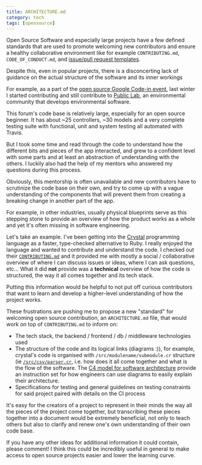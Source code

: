 ```yaml
---
title: ARCHITECTURE.md
category: tech
tags: [opensource]
---
```


Open Source Software and especially large projects have a few defined standards that are used to promote welcoming new contributors and ensure a healthy collaborative environment like for example `CONTRIBUTING.md`, `CODE_OF_CONDUCT.md`, and [issue/pull request templates](https://github.blog/2016-02-17-issue-and-pull-request-templates/). 

Despite this, even in popular projects, there is a disconcerting lack of guidance on the actual structure of the software and its inner workings

For example, as a part of the [open source Google Code-in event](https://codein.withgoogle.com/archive/), last winter I started contributing and still contribute to [Public Lab](https://github.com/publiclab/), an environmental community that develops environmental software.

This forum's code base is relatively large, especially for an open source beginner. It has about ~25 controllers, ~30 models and a very complete testing suite with functional, unit and system testing all automated with Travis.

But I took some time and read through the code to understand how the different bits and pieces of the app interacted, and grew to a confident level with some parts and at least an abstraction of understanding with the others. I luckily also had the help of my mentors who answered my questions during this process.

Obviously, this mentorship is often unavailable and new contributors have to scrutinize the code base on their own, and try to come up with a vague understanding of the components that will prevent them from creating a breaking change in another part of the app.

For example, in other industries, usually physical blueprints serve as this stepping stone to provide an overview of how the product works as a whole and yet it's often missing in software engineering.

Let's take an example. I've been getting into the [Crystal](https://github.com/crystal-lang/crystal/) programming language as a faster, type-checked alternative to Ruby. I really enjoyed the language and wanted to contribute and understand the code. I checked out their [`CONTRIBUTING.md`](https://github.com/crystal-lang/crystal/blob/master/CONTRIBUTING.md) and it provided me with mostly a social / collaborative overview of where I can discuss issues or ideas, where I can ask questions, etc... What it did **not** provide was a **technical** overview of how the code is structured, the way it all comes together and its tech stack.

Putting this information would be helpful to not put off curious contributors that want to learn and develop a higher-level understanding of how the project works.

These frustrations are pushing me to propose a new "standard" for welcoming open source contribution, an `ARCHITECTURE.md` file, that would work on top of `CONTRIBUTING.md` to inform on:

- The tech stack, the backend / frontend / db / middleware technologies used
- The structure of the code and its logical links (diagrams :)), for example, crystal's code is organised with `/src/modulename/submodule.cr` structure (ie [`/src/csv/parser.cr`](https://github.com/crystal-lang/crystal/blob/master/src/csv/parser.cr), i.e. how does it all come together and what is the flow of the software. The [C4 model for software architecture](https://www.infoq.com/articles/C4-architecture-model/) provide an instruction set for how engineers can use diagrams to easily explain their architecture.
- Specifications for testing and general guidelines on testing constraints for said project paired with details on the CI process

It's easy for the creators of a project to represent in their minds the way all the pieces of the project come together, but transcribing these pieces together into a document would be extremely beneficial, not only to teach others but also to clarify and renew one's own understanding of their own code base.

If you have any other ideas for additional information it could contain, please comment! I think this could be incredibly useful in general to make access to open source projects easier and lower the learning curve.